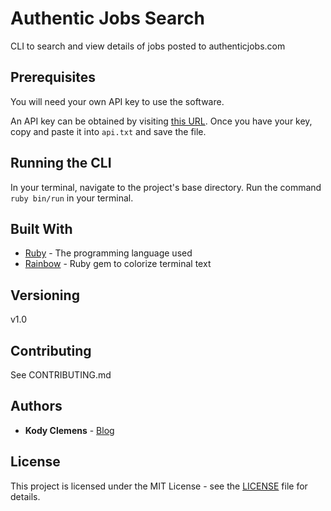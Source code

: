 # Authentic Jobs Search

CLI to search and view details of jobs posted to authenticjobs.com

## Prerequisites

You will need your own API key to use the software.

An API key can be obtained by visiting [this URL](https://authenticjobs.com/api). Once you have your key, copy and paste it into `api.txt` and save the file.

## Running the CLI

In your terminal, navigate to the project's base directory. Run the command `ruby bin/run` in your terminal.

## Built With

* [Ruby](https://www.ruby-lang.org/en/) - The programming language used
* [Rainbow](https://github.com/sickill/rainbow) - Ruby gem to colorize terminal text

## Versioning

v1.0

## Contributing

See CONTRIBUTING.md

## Authors

* **Kody Clemens** - [Blog](https://kodyclemens.com/)

## License

This project is licensed under the MIT License - see the [LICENSE](LICENSE) file for details.
